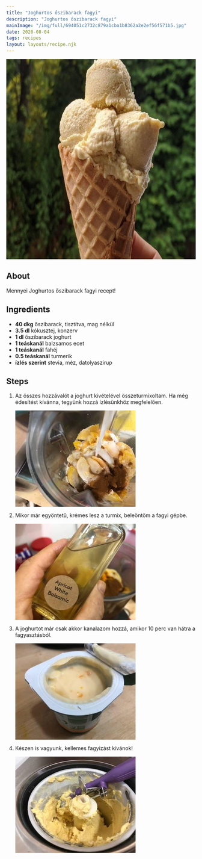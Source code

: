```yaml
---
title: "Joghurtos őszibarack fagyi"
description: "Joghurtos őszibarack fagyi"
mainImage: "/img/full/694051c2732c879a1cba1b8362a2e2ef56f571b5.jpg"
date: 2020-08-04
tags: recipes
layout: layouts/recipe.njk
---
```

                        
<p align="center"><a href="https://cookpad.com/hu/receptek/13346627-joghurtos-oszibarack-fagyi" rel="Recipe source page"><img width="751" height="532" src="/img/full/694051c2732c879a1cba1b8362a2e2ef56f571b5.jpg"/></a></p>

## About
Mennyei Joghurtos őszibarack fagyi recept! 

>  

## Ingredients
* **40 dkg** őszibarack, tisztítva, mag nélkül
* **3.5 dl** kókusztej, konzerv
* **1 dl** őszibarack joghurt
* **1 teáskanál** balzsamos ecet
* **1 teáskanál** fahéj
* **0.5 teáskanál** turmerik
* **ízlés szerint** stevia, méz, datolyaszirup

## Steps

1. Az összes hozzávalót a joghurt kivételével összeturmixoltam. Ha még édesítést kívánna, tegyünk hozzá ízlésünkhöz megfelelően.
 
    <p><img width="320" height="256" align="left" src="/img/full/9a4e1d08cbba353641888b7315f2297b73a8f40d.jpg"/></p><div style="clear: both"/>

2. Mikor már egyöntetű, krémes lesz a turmix, beleöntöm a fagyi gépbe.
 
    <p><img width="320" height="256" align="left" src="/img/full/a813cc9d606676db7f1820c23746abf038019055.jpg"/></p><div style="clear: both"/>

3. A joghurtot már csak akkor kanalazom hozzá, amikor 10 perc van hátra a fagyasztásból.
 
    <p><img width="320" height="256" align="left" src="/img/full/5f2e88459ca209ee33d929c6a7435afc70199ce8.jpg"/></p><div style="clear: both"/>

4. Készen is vagyunk, kellemes fagyizást kívánok!
 
    <p><img width="320" height="256" align="left" src="/img/full/61f5497a1e4d50dac827030fff3fc6b37f8fda0b.jpg"/></p><div style="clear: both"/>

